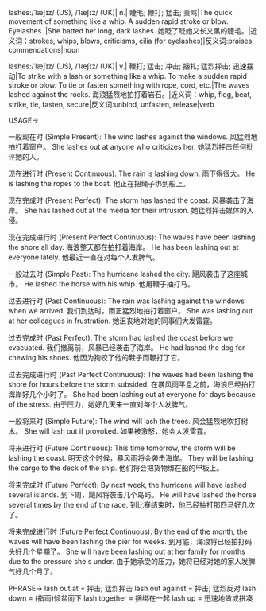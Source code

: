 lashes:/ˈlæʃɪz/ (US), /ˈlæʃɪz/ (UK)| n.| 睫毛; 鞭打; 猛击; 责骂|The quick movement of something like a whip.  A sudden rapid stroke or blow.  Eyelashes. |She batted her long, dark lashes. 她眨了眨她又长又黑的睫毛。|近义词：strokes, whips, blows, criticisms, cilia (for eyelashes)|反义词:praises, commendations|noun

lashes:/ˈlæʃɪz/ (US), /ˈlæʃɪz/ (UK)| v.| 鞭打; 猛击; 冲击; 捆扎; 猛烈抨击; 迅速摆动|To strike with a lash or something like a whip. To make a sudden rapid stroke or blow. To tie or fasten something with rope, cord, etc.|The waves lashed against the rocks. 海浪猛烈地拍打着岩石。|近义词：whip, flog, beat, strike, tie, fasten, secure|反义词:unbind, unfasten, release|verb


USAGE->

一般现在时 (Simple Present):
The wind lashes against the windows.  风猛烈地拍打着窗户。
She lashes out at anyone who criticizes her. 她猛烈抨击任何批评她的人。

现在进行时 (Present Continuous):
The rain is lashing down.  雨下得很大。
He is lashing the ropes to the boat. 他正在把绳子绑到船上。

现在完成时 (Present Perfect):
The storm has lashed the coast.  风暴袭击了海岸。
She has lashed out at the media for their intrusion. 她猛烈抨击媒体的入侵。

现在完成进行时 (Present Perfect Continuous):
The waves have been lashing the shore all day. 海浪整天都在拍打着海岸。
He has been lashing out at everyone lately. 他最近一直在对每个人发脾气。

一般过去时 (Simple Past):
The hurricane lashed the city.  飓风袭击了这座城市。
He lashed the horse with his whip. 他用鞭子抽打马。

过去进行时 (Past Continuous):
The rain was lashing against the windows when we arrived. 我们到达时，雨正猛烈地拍打着窗户。
She was lashing out at her colleagues in frustration. 她沮丧地对她的同事们大发雷霆。

过去完成时 (Past Perfect):
The storm had lashed the coast before we evacuated. 我们撤离前，风暴已经袭击了海岸。
He had lashed the dog for chewing his shoes. 他因为狗咬了他的鞋子而鞭打了它。

过去完成进行时 (Past Perfect Continuous):
The waves had been lashing the shore for hours before the storm subsided.  在暴风雨平息之前，海浪已经拍打海岸好几个小时了。
She had been lashing out at everyone for days because of the stress. 由于压力，她好几天来一直对每个人发脾气。

一般将来时 (Simple Future):
The wind will lash the trees. 风会猛烈地吹打树木。
She will lash out if provoked. 如果被激怒，她会大发雷霆。

将来进行时 (Future Continuous):
This time tomorrow, the storm will be lashing the coast. 明天这个时候，暴风雨将会袭击海岸。
They will be lashing the cargo to the deck of the ship. 他们将会把货物绑在船的甲板上。

将来完成时 (Future Perfect):
By next week, the hurricane will have lashed several islands. 到下周，飓风将袭击几个岛屿。
He will have lashed the horse several times by the end of the race. 到比赛结束时，他已经抽打那匹马好几次了。

将来完成进行时 (Future Perfect Continuous):
By the end of the month, the waves will have been lashing the pier for weeks. 到月底，海浪将已经拍打码头好几个星期了。
She will have been lashing out at her family for months due to the pressure she's under. 由于她承受的压力，她将已经对她的家人发脾气好几个月了。


PHRASE->
lash out at = 抨击; 猛烈抨击
lash out against = 抨击; 猛烈反对
lash down = (指雨)倾盆而下
lash together = 捆绑在一起
lash up = 迅速地做或拼凑


